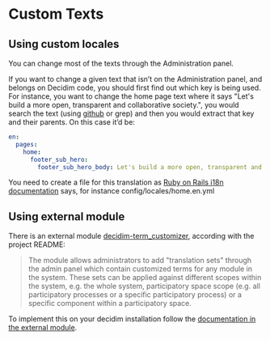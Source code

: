 # Custom Texts

## Using custom locales

You can change most of the texts through the Administration panel.

If you want to change a given text that isn’t on the Administration panel, and belongs on Decidim code, you should first find out which key is being used. For instance, you want to change the home page text where it says "Let's build a more open, transparent and collaborative society.", you would search the text (using [github](https://github.com/decidim/decidim/search?utf8=%E2%9C%93&q=%22Let%27s+build+a+more+open%2C+transparent+and+collaborative+society.%22&type= ) or grep) and then you would extract that key and their parents. On this case it’d be:

```yml
en:
  pages:
    home:
      footer_sub_hero:
        footer_sub_hero_body: Let's build a more open, transparent and collaborative society.<br /> Join, participate and decide.
```

You need to create a file for this translation as [Ruby on Rails i18n documentation](http://guides.rubyonrails.org/i18n.html) says, for instance config/locales/home.en.yml

## Using external module

There is an external module [decidim-term_customizer](https://github.com/mainio/decidim-module-term_customizer), according with the project README:

> The module allows administrators to add "translation sets" through the admin panel which contain customized terms for any module in the system. These sets can be applied against different scopes within the system, e.g. the whole system, participatory space scope (e.g. all participatory processes or a specific participatory process) or a specific component within a participatory space.

To implement this on your decidim installation follow the [documentation in the external module](https://github.com/mainio/decidim-module-term_customizer/blob/master/README.md).

